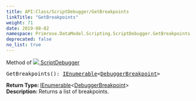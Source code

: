 ```yaml
---
title: API:Class/ScriptDebugger/GetBreakpoints
linkTitle: "GetBreakpoints"
weight: 71
date: 2019-08-02
namespace: Primrose.DataModel.Scripting.ScriptDebugger.GetBreakpoints
deprecated: false
no_list: true
---
```

Method of <a href="/docs/api-reference/Class/ScriptDebugger"><img src="/icons/silk/script_module.png"/>&nbsp;ScriptDebugger</a>
<pre class="method-declaration">
GetBreakpoints(): <a class="type" href="/docs/api-reference/System/IEnumerable">IEnumerable</a><<a class="type" href="/docs/api-reference/Class/DebuggerBreakpoint">DebuggerBreakpoint</a>></pre>
<b>Return Type: </b>
<a class="type" href="/docs/api-reference/System/IEnumerable">IEnumerable</a><<a class="type" href="/docs/api-reference/Class/DebuggerBreakpoint">DebuggerBreakpoint</a>>
<br/>
<b>Description: </b>
Returns a list of breakpoints.

